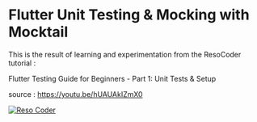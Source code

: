 # Flutter Unit Testing & Mocking with Mocktail
This is the result of learning and experimentation from the ResoCoder tutorial :

Flutter Testing Guide for Beginners - Part 1: Unit Tests & Setup



source : https://youtu.be/hUAUAkIZmX0


[![Reso Coder](https://resocoder.com/wp-content/uploads/2019/09/logo_with_text_signature.png)](https://resocoder.com)



